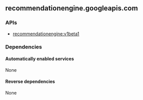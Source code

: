 ## recommendationengine.googleapis.com

### APIs

* [ recommendationengine:v1beta1 ]( https://recommendationengine.googleapis.com/$discovery/rest?version=v1beta1 )

### Dependencies

#### Automatically enabled services

None

#### Reverse dependencies

None
